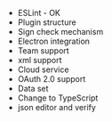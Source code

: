 - ESLint - OK
- Plugin structure
- Sign check mechanism
- Electron integration
- Team support
- xml support
- Cloud service
- OAuth 2.0 support
- Data set
- Change to TypeScript
- json editor and verify
